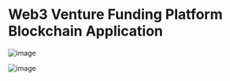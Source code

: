 # Web3 Venture Funding Platform Blockchain Application
![image](https://user-images.githubusercontent.com/62573860/214710893-5bcf9f78-0fcb-4954-806b-3a4ffdb3bfb0.png)

![image](https://user-images.githubusercontent.com/62573860/214710726-8c15494f-801e-4d8e-bb87-e2ce16ee2472.png)
